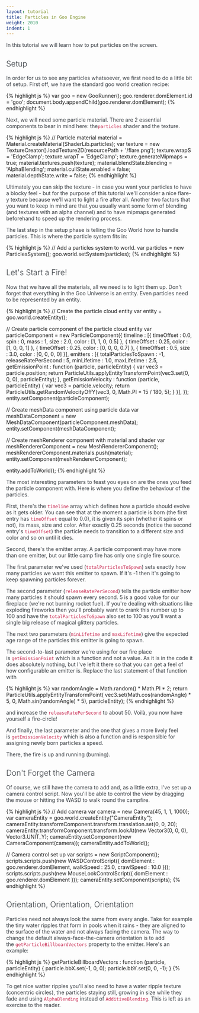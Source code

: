 ```yaml
---
layout: tutorial
title: Particles in Goo Engine
weight: 2010
indent: 1
---
```

<p style="color: #363b40">In this tutorial we will learn how to put particles on the screen.</p>

<h2 id="setup" style="font-weight: 300;color: #363b40">Setup</h2>
<p style="color: #363b40">In order for us to see any particles whatsoever, we first need to do a little bit of setup. First off, we have the standard goo world creation recipe:</p>


{% highlight js %}
var goo = new GooRunner();
goo.renderer.domElement.id = 'goo';
document.body.appendChild(goo.renderer.domElement);
{% endhighlight %}

<p style="color: #363b40">Next, we will need some particle material. There are 2 essential components to bear in mind here: the<code style="color: #c7254e">particles</code> shader and the texture.</p>


{% highlight js %}
// Particle material
material = Material.createMaterial(ShaderLib.particles);
var texture = new TextureCreator().loadTexture2D(resourcePath + '/flare.png');
texture.wrapS = 'EdgeClamp';
texture.wrapT = 'EdgeClamp';
texture.generateMipmaps = true;
material.textures.push(texture);
material.blendState.blending = 'AlphaBlending';
material.cullState.enabled = false;
material.depthState.write = false;
{% endhighlight %}

<p style="color: #363b40">Ultimately you can skip the texture - in case you want your particles to have a blocky feel - but for the purpose of this tutorial we'll consider a nice flare-y texture because we'll want to light a fire after all. Another two factors that you want to keep in mind are that you usually want some form of blending (and textures with an alpha channel) and to have mipmaps generated beforehand to speed up the rendering process.</p>
<p style="color: #363b40">The last step in the setup phase is telling the Goo World how to handle particles. This is where the particle system fits in:</p>


{% highlight js %}
// Add a particles system to world.
var particles = new ParticlesSystem();
goo.world.setSystem(particles);
{% endhighlight %}

<h2 id="let-s-start-a-fire-" style="font-weight: 300;color: #363b40">Let's Start a Fire!</h2>
<p style="color: #363b40">Now that we have all the materials, all we need is to light them up. Don't forget that everything in the Goo Universe is an entity. Even particles need to be represented by an entity.</p>


{% highlight js %}
// Create the particle cloud entity
var entity = goo.world.createEntity();

// Create particle component of the particle cloud entity
var particleComponent = new ParticleComponent({
    timeline : [{
        timeOffset : 0.0,
        spin : 0,
        mass : 1,
        size : 2.0,
        color : [1, 1, 0, 0.5]
    }, {
        timeOffset : 0.25,
        color : [1, 0, 0, 1]
    }, {
        timeOffset : 0.25,
        color : [0, 0, 0, 0.7]
    }, {
        timeOffset : 0.5,
        size : 3.0,
        color : [0, 0, 0, 0]
    }],
    emitters : [{
        totalParticlesToSpawn : -1,
        releaseRatePerSecond : 5,
        minLifetime : 1.0,
        maxLifetime : 2.5,
        getEmissionPoint : function (particle, particleEntity) {
            var vec3 = particle.position;
            return ParticleUtils.applyEntityTransformPoint(vec3.set(0, 0, 0), particleEntity);
        },
        getEmissionVelocity : function (particle, particleEntity) {
            var vec3 = particle.velocity;
            return ParticleUtils.getRandomVelocityOffY(vec3, 0, Math.PI * 15 / 180, 5);
        }
    }],
});
entity.setComponent(particleComponent);

// Create meshData component using particle data
var meshDataComponent = new MeshDataComponent(particleComponent.meshData);
entity.setComponent(meshDataComponent);

// Create meshRenderer component with material and shader
var meshRendererComponent = new MeshRendererComponent();
meshRendererComponent.materials.push(material);
entity.setComponent(meshRendererComponent);

entity.addToWorld();
{% endhighlight %}

<p style="color: #363b40">The most interesting parameters to feast you eyes on are the ones you feed the particle component with. Here is where you define the behaviour of the particles.</p>
<p style="color: #363b40">First, there's the <code style="color: #c7254e">timeline</code> array which defines how a particle should evolve as it gets older. You can see that at the moment a particle is born (the first entry has <code style="color: #c7254e">timeOffset</code> equal to 0.0), it is given its spin (whether it spins or not), its mass, size and color. After exactly 0.25 seconds (notice the second entry's <code style="color: #c7254e">timeOffset</code>) the particle needs to transition to a different size and color and so on until it dies.</p>
<p style="color: #363b40">Second, there's the emitter array. A particle component may have more than one emitter, but our little camp fire has only one single fire source.</p>
<p style="color: #363b40">The first parameter we've used (<code style="color: #c7254e">totalParticlesToSpawn</code>) sets exactly how many particles we want this emitter to spawn. If it's -1 then it's going to keep spawning particles forever.</p>
<p style="color: #363b40">The second parameter (<code style="color: #c7254e">releaseRatePerSecond</code>) tells the particle emitter how many particles it should spawn every second. 5 is a good value for our fireplace (we're not burning rocket fuel). If you're dealing with situations like exploding fireworks then you'll probably want to crank this number up to 100 and have the <code style="color: #c7254e">totalParticlesToSpawn</code> also set to 100 as you'll want a single big release of magical glittery particles.</p>
<p style="color: #363b40">The next two parameters (<code style="color: #c7254e">minLifetime</code> and <code style="color: #c7254e">maxLifetime</code>) give the expected age range of the particles this emitter is going to spawn.</p>
<p style="color: #363b40">The second-to-last parameter we're using for our fire place is <code style="color: #c7254e">getEmissionPoint</code> which is a function and not a value. As it is in the code it does absolutely nothing, but I've left it there so that you can get a feel of how configurable an emitter is. Replace the last statement of that function with</p>

{% highlight js %}
var randomAngle = Math.random() * Math.PI * 2;
return ParticleUtils.applyEntityTransformPoint(
    vec3.set(Math.cos(randomAngle) * 5, 0, Math.sin(randomAngle) * 5), particleEntity);
{% endhighlight %}

<p style="color: #363b40">and increase the <code style="color: #c7254e">releaseRatePerSecond</code> to about 50. Voilà, you now have yourself a fire-circle!</p>
<p style="color: #363b40">And finally, the last parameter and the one that gives a more lively feel is <code style="color: #c7254e">getEmissionVelocity</code> which is also a function and is responsible for assigning newly born particles a speed.</p>
<p style="color: #363b40">There, the fire is up and running (burning).</p>

<h2 id="don-t-forget-the-camera" style="font-weight: 300;color: #363b40">Don't Forget the Camera</h2>
<p style="color: #363b40">Of course, we still have the camera to add and, as a little extra, I've set up a camera control script. Now you'll be able to control the view by dragging the mouse or hitting the WASD to walk round the campfire.</p>


{% highlight js %}
// Add camera
var camera = new Camera(45, 1, 1, 1000);
var cameraEntity = goo.world.createEntity("CameraEntity");
cameraEntity.transformComponent.transform.translation.set(0, 0, 20);
cameraEntity.transformComponent.transform.lookAt(new Vector3(0, 0, 0), Vector3.UNIT_Y);
cameraEntity.setComponent(new CameraComponent(camera));
cameraEntity.addToWorld();

// Camera control set up
var scripts = new ScriptComponent();
scripts.scripts.push(new WASDControlScript({
    domElement : goo.renderer.domElement,
    walkSpeed : 25.0,
    crawlSpeed : 10.0
}));
scripts.scripts.push(new MouseLookControlScript({
    domElement : goo.renderer.domElement
}));
cameraEntity.setComponent(scripts);
{% endhighlight %}

<h2 id="orientation-orientation-orientation" style="font-weight: 300;color: #363b40">Orientation, Orientation, Orientation</h2>
<p style="color: #363b40">Particles need not always look the same from every angle. Take for example the tiny water ripples that form in pools when it rains - they are aligned to the surface of the water and not always facing the camera. The way to change the default always-face-the-camera orientation is to add the <code style="color: #c7254e">getParticleBillboardVectors</code> property to the emitter. Here's an example:</p>

{% highlight js %}
getParticleBillboardVectors : function (particle, particleEntity) {
    particle.bbX.set(-1, 0, 0);
    particle.bbY.set(0, 0, -1);
}
{% endhighlight %}

<p style="color: #363b40">To get nice watter ripples you'll also need to have a water ripple texture (concentric circles), the particles staying still, growing in size while they fade and using <code style="color: #c7254e">AlphaBlending</code> instead of <code style="color: #c7254e">AdditiveBlending</code>. This is left as an exercise to the reader.</p>